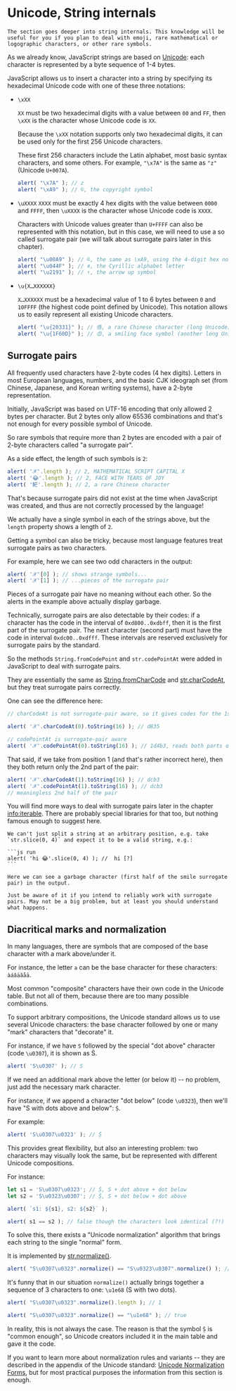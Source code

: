 
# Unicode, String internals

```warn header="Advanced knowledge"
The section goes deeper into string internals. This knowledge will be useful for you if you plan to deal with emoji, rare mathematical or logographic characters, or other rare symbols.
```

As we already know, JavaScript strings are based on [Unicode](https://en.wikipedia.org/wiki/Unicode): each character is represented by a byte sequence of 1-4 bytes.

JavaScript allows us to insert a character into a string by specifying its hexadecimal Unicode code with one of these three notations:

- `\xXX`

    `XX` must be two hexadecimal digits with a value between `00` and `FF`, then `\xXX` is the character whose Unicode code is `XX`.

    Because the `\xXX` notation supports only two hexadecimal digits, it can be used only for the first 256 Unicode characters.

    These first 256 characters include the Latin alphabet, most basic syntax characters, and some others. For example, `"\x7A"` is the same as `"z"` (Unicode `U+007A`).

    ```js run
    alert( "\x7A" ); // z
    alert( "\xA9" ); // ©, the copyright symbol
    ```

- `\uXXXX`
    `XXXX` must be exactly 4 hex digits with the value between `0000` and `FFFF`, then `\uXXXX` is the character whose Unicode code is `XXXX`.

    Characters with Unicode values greater than `U+FFFF` can also be represented with this notation, but in this case, we will need to use a so called surrogate pair (we will talk about surrogate pairs later in this chapter).

    ```js run
    alert( "\u00A9" ); // ©, the same as \xA9, using the 4-digit hex notation
    alert( "\u044F" ); // я, the Cyrillic alphabet letter
    alert( "\u2191" ); // ↑, the arrow up symbol
    ```

- `\u{X…XXXXXX}`

    `X…XXXXXX` must be a hexadecimal value of 1 to 6 bytes between `0` and `10FFFF` (the highest code point defined by Unicode). This notation allows us to easily represent all existing Unicode characters.

    ```js run
    alert( "\u{20331}" ); // 佫, a rare Chinese character (long Unicode)
    alert( "\u{1F60D}" ); // 😍, a smiling face symbol (another long Unicode)
    ```

## Surrogate pairs

All frequently used characters have 2-byte codes (4 hex digits). Letters in most European languages, numbers, and the basic CJK ideograph set (from Chinese, Japanese, and Korean writing systems), have a 2-byte representation.

Initially, JavaScript was based on UTF-16 encoding that only allowed 2 bytes per character. But 2 bytes only allow 65536 combinations and that's not enough for every possible symbol of Unicode.

So rare symbols that require more than 2 bytes are encoded with a pair of 2-byte characters called "a surrogate pair".

As a side effect, the length of such symbols is `2`:

```js run
alert( '𝒳'.length ); // 2, MATHEMATICAL SCRIPT CAPITAL X
alert( '😂'.length ); // 2, FACE WITH TEARS OF JOY
alert( '𩷶'.length ); // 2, a rare Chinese character
```

That's because surrogate pairs did not exist at the time when JavaScript was created, and thus are not correctly processed by the language!

We actually have a single symbol in each of the strings above, but the `length` property shows a length of `2`.

Getting a symbol can also be tricky, because most language features treat surrogate pairs as two characters.

For example, here we can see two odd characters in the output:

```js run
alert( '𝒳'[0] ); // shows strange symbols...
alert( '𝒳'[1] ); // ...pieces of the surrogate pair
```

Pieces of a surrogate pair have no meaning without each other. So the alerts in the example above actually display garbage.

Technically, surrogate pairs are also detectable by their codes: if a character has the code in the interval of `0xd800..0xdbff`, then it is the first part of the surrogate pair. The next character (second part) must have the code in interval `0xdc00..0xdfff`. These intervals are reserved exclusively for surrogate pairs by the standard.

So the methods `String.fromCodePoint` and `str.codePointAt` were added in JavaScript to deal with surrogate pairs.

They are essentially the same as [String.fromCharCode](mdn:js/String/fromCharCode) and [str.charCodeAt](mdn:js/String/charCodeAt), but they treat surrogate pairs correctly.

One can see the difference here:

```js run
// charCodeAt is not surrogate-pair aware, so it gives codes for the 1st part of 𝒳:

alert( '𝒳'.charCodeAt(0).toString(16) ); // d835

// codePointAt is surrogate-pair aware
alert( '𝒳'.codePointAt(0).toString(16) ); // 1d4b3, reads both parts of the surrogate pair
```

That said, if we take from position 1 (and that's rather incorrect here), then they both return only the 2nd part of the pair:

```js run
alert( '𝒳'.charCodeAt(1).toString(16) ); // dcb3
alert( '𝒳'.codePointAt(1).toString(16) ); // dcb3
// meaningless 2nd half of the pair
```

You will find more ways to deal with surrogate pairs later in the chapter <info:iterable>. There are probably special libraries for that too, but nothing famous enough to suggest here.

````warn header="Takeaway: splitting strings at an arbitrary point is dangerous"
We can't just split a string at an arbitrary position, e.g. take `str.slice(0, 4)` and expect it to be a valid string, e.g.:

```js run
alert( 'hi 😂'.slice(0, 4) ); //  hi [?]
```

Here we can see a garbage character (first half of the smile surrogate pair) in the output.

Just be aware of it if you intend to reliably work with surrogate pairs. May not be a big problem, but at least you should understand what happens.
````

## Diacritical marks and normalization

In many languages, there are symbols that are composed of the base character with a mark above/under it.

For instance, the letter `a` can be the base character for these characters: `àáâäãåā`.

Most common "composite" characters have their own code in the Unicode table. But not all of them, because there are too many possible combinations.

To support arbitrary compositions, the Unicode standard allows us to use several Unicode characters: the base character followed by one or many "mark" characters that "decorate" it.

For instance, if we have `S` followed by the special "dot above" character (code `\u0307`), it is shown as Ṡ.

```js run
alert( 'S\u0307' ); // Ṡ
```

If we need an additional mark above the letter (or below it) -- no problem, just add the necessary mark character.

For instance, if we append a character "dot below" (code `\u0323`), then we'll have "S with dots above and below": `Ṩ`.

For example:

```js run
alert( 'S\u0307\u0323' ); // Ṩ
```

This provides great flexibility, but also an interesting problem: two characters may visually look the same, but be represented with different Unicode compositions.

For instance:

```js run
let s1 = 'S\u0307\u0323'; // Ṩ, S + dot above + dot below
let s2 = 'S\u0323\u0307'; // Ṩ, S + dot below + dot above

alert( `s1: ${s1}, s2: ${s2}` );

alert( s1 == s2 ); // false though the characters look identical (?!)
```

To solve this, there exists a "Unicode normalization" algorithm that brings each string to the single "normal" form.

It is implemented by [str.normalize()](mdn:js/String/normalize).

```js run
alert( "S\u0307\u0323".normalize() == "S\u0323\u0307".normalize() ); // true
```

It's funny that in our situation `normalize()` actually brings together a sequence of 3 characters to one: `\u1e68` (S with two dots).

```js run
alert( "S\u0307\u0323".normalize().length ); // 1

alert( "S\u0307\u0323".normalize() == "\u1e68" ); // true
```

In reality, this is not always the case. The reason is that the symbol `Ṩ` is "common enough", so Unicode creators included it in the main table and gave it the code.

If you want to learn more about normalization rules and variants -- they are described in the appendix of the Unicode standard: [Unicode Normalization Forms](https://www.unicode.org/reports/tr15/), but for most practical purposes the information from this section is enough.
